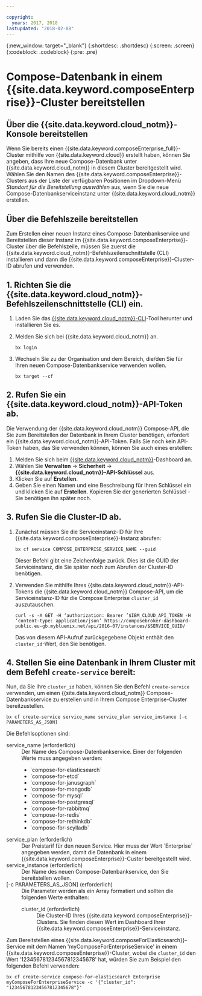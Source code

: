 ```yaml
---

copyright:
  years: 2017, 2018
lastupdated: "2018-02-08"
---
```


{:new_window: target="_blank"}
{:shortdesc: .shortdesc}
{:screen: .screen}
{:codeblock: .codeblock}
{:pre: .pre}

# Compose-Datenbank in einem {{site.data.keyword.composeEnterprise}}-Cluster bereitstellen

## Über die {{site.data.keyword.cloud_notm}}-Konsole bereitstellen

Wenn Sie bereits einen {{site.data.keyword.composeEnterprise_full}}-Cluster mithilfe von {{site.data.keyword.cloud}} erstellt haben, können Sie angeben, dass Ihre neue Compose-Datenbank unter {{site.data.keyword.cloud_notm}} in diesem Cluster bereitgestellt wird. Wählen Sie den Namen des {{site.data.keyword.composeEnterprise}}-Clusters aus der Liste der verfügbaren Positionen im Dropdown-Menü *Standort für die Bereitstellung auswählen* aus, wenn Sie die neue Compose-Datenbankserviceinstanz unter {{site.data.keyword.cloud_notm}} erstellen.

## Über die Befehlszeile bereitstellen

Zum Erstellen einer neuen Instanz eines Compose-Datenbankservice und Bereitstellen dieser Instanz im {{site.data.keyword.composeEnterprise}}-Cluster über die Befehlszeile, müssen Sie zuerst die {{site.data.keyword.cloud_notm}}-Befehlszeilenschnittstelle (CLI) installieren und dann die {{site.data.keyword.composeEnterprise}}-Cluster-ID abrufen und verwenden.

## 1. Richten Sie die {{site.data.keyword.cloud_notm}}-Befehlszeilenschnittstelle (CLI) ein. 

1. Laden Sie das [{{site.data.keyword.cloud_notm}}-CLI](https://console.bluemix.net/docs/cli/reference/bluemix_cli/download_cli.html)-Tool herunter und installieren Sie es.
2. Melden Sie sich bei {{site.data.keyword.cloud_notm}} an.

    ```
    bx login
    ```

3. Wechseln Sie zu der Organisation und dem Bereich, die/den Sie für Ihren neuen Compose-Datenbankservice verwenden wollen.

    ```
    bx target --cf
    ```

## 2. Rufen Sie ein {{site.data.keyword.cloud_notm}}-API-Token ab.

Die Verwendung der {{site.data.keyword.cloud_notm}} Compose-API, die Sie zum Bereitstellen der Datenbank in Ihrem Cluster benötigen, erfordert ein {{site.data.keyword.cloud_notm}}-API-Token. Falls Sie noch kein API-Token haben, das Sie verwenden können, können Sie auch eines erstellen:

1. Melden Sie sich beim [{{site.data.keyword.cloud_notm}}](console.{DomainName}.bluemix.net)-Dashboard an.
2. Wählen Sie **Verwalten** -> **Sicherheit** -> **{{site.data.keyword.cloud_notm}}-API-Schlüssel** aus.
3. Klicken Sie auf **Erstellen**.
4. Geben Sie einen Namen und eine Beschreibung für Ihren Schlüssel ein und klicken Sie auf **Erstellen**. Kopieren Sie der generierten Schlüssel - Sie benötigen ihn später noch.

## 3. Rufen Sie die Cluster-ID ab.

1. Zunächst müssen Sie die Serviceinstanz-ID für Ihre {{site.data.keyword.composeEnterprise}}-Instanz abrufen:

    ```
    bx cf service COMPOSE_ENTERPRISE_SERVICE_NAME --guid
    ```

    Dieser Befehl gibt eine Zeichenfolge zurück. Dies ist die GUID der Serviceinstanz, die Sie später noch zum Abrufen der Cluster-ID benötigen.

2. Verwenden Sie mithilfe Ihres {{site.data.keyword.cloud_notm}}-API-Tokens die {{site.data.keyword.cloud_notm}} Compose-API, um die Serviceinstanz-ID für die Compose Enterprise `cluster_id` auszutauschen.

    ```
    curl -s -X GET -H ‘authorization: Bearer ’$IBM_CLOUD_API_TOKEN -H ‘content-type: application/json’ https://composebroker-dashboard-public.eu-gb.mybluemix.net/api/2016-07/instances/$SERVICE_GUID/
    ```

    Das von diesem API-Aufruf zurückgegebene Objekt enthält den `cluster_id`-Wert, den Sie benötigen.

## 4. Stellen Sie eine Datenbank in Ihrem Cluster mit dem Befehl `create-service` bereit:

Nun, da Sie Ihre `cluster_id` haben, können Sie den Befehl `create-service` verwenden, um einen {{site.data.keyword.cloud_notm}} Compose-Datenbankservice zu erstellen und in Ihrem Compose Enterprise-Cluster bereitzustellen.


```
bx cf create-service service_name service_plan service_instance [-c PARAMETERS_AS_JSON]
```

Die Befehlsoptionen sind:

<dl>
<dt>service_name (erforderlich)</dt>
<dd>
Der Name des Compose-Datenbankservice. Einer der folgenden Werte muss angegeben werden: 
    <ul>
        <li>`compose-for-elasticsearch`</li>
        <li>`compose-for-etcd`</li>
        <li>`compose-for-janusgraph`</li>
        <li>`compose-for-mongodb`</li>
        <li>`compose-for-mysql`</li>
        <li>`compose-for-postgresql`</li>
        <li>`compose-for-rabbitmq`</li>
        <li>`compose-for-redis`</li>
        <li>`compose-for-rethinkdb`</li>
        <li>`compose-for-scylladb`</li>
    </ul>
</dd>
<dt>service_plan (erforderlich)</dt>
<dd>
Der Preistarif für den neuen Service. Hier muss der Wert `Enterprise` angegeben werden, damit die Datenbank in einem {{site.data.keyword.composeEnterprise}}-Custer bereitgestellt wird.
</dd>
<dt>service_instance (erforderlich)</dt>
<dd>
Der Name des neuen Compose-Datenbankservice, den Sie bereitstellen wollen.
</dd>
<dt>[-c PARAMETERS_AS_JSON] (erforderlich)</dt>
<dd>
Die Parameter werden als ein Array formatiert und sollten die folgenden Werte enthalten:
    <dl>
    <dt>cluster_id (erforderlich)</dt>
    <dd>Die Cluster-ID Ihres {{site.data.keyword.composeEnterprise}}-Clusters. Sie finden diesen Wert im Dashboard Ihrer {{site.data.keyword.composeEnterprise}}-Serviceinstanz.
    </dd>
    </dl>
</dd>
</dl>

Zum Bereitstellen eines {{site.data.keyword.composeForElasticsearch}}-Service mit dem Namen 'myComposeForEnterpriseService' in einem {{site.data.keyword.composeEnterprise}}-Cluster, wobei die `cluster_id` den Wert '123456781234567812345678' hat, würden Sie zum Beispiel den folgenden Befehl verwenden:

```
bx cf create-service compose-for-elasticsearch Enterprise myComposeForEnterpriseService -c '{"cluster_id": "123456781234567812345678"}'
```
